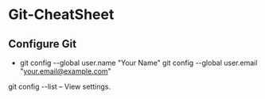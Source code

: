# Git-CheatSheet

## Configure Git

* git config --global user.name "Your Name"
git config --global user.email "your.email@example.com"



git config --list – View settings.
